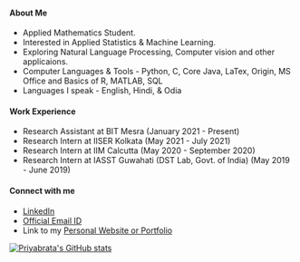 #### About Me

- Applied Mathematics Student.
- Interested in Applied Statistics & Machine Learning.
- Exploring Natural Language Processing, Computer vision and other applicaions.
- Computer Languages & Tools - Python, C, Core Java, LaTex, Origin, MS Office and Basics of R, MATLAB, SQL
- Languages I speak - English, Hindi, & Odia

#### Work Experience

- Research Assistant at BIT Mesra (January 2021 - Present)
- Research Intern at IISER Kolkata (May 2021 - July 2021)
- Research Intern at IIM Calcutta (May 2020 - September 2020)
- Research Intern at IASST Guwahati (DST Lab, Govt. of India) (May 2019 - June 2019)

#### Connect with me

- [LinkedIn](https://www.linkedin.com/in/priyabratamishra10/)
- [Official Email ID](mailto:imh10025.17@bitmesra.ac.in)
- Link to my [Personal Website or Portfolio](https://primishra.github.io/webpage/)


[![Priyabrata's GitHub stats](https://github-readme-stats.vercel.app/api?username=primishra)]()
